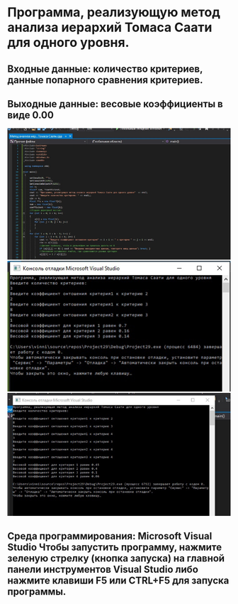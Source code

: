 # Программа, реализующую метод анализа иерархий Томаса Саати для одного уровня.
Входные данные: количество критериев, данные попарного сравнения критериев.
-------------------
Выходные данные: весовые коэффициенты в виде 0.00
-------------------
![Изображение alt](https://github.com/daryagent/labprogramm/raw/main/17.jpg)
![Изображение alt](https://github.com/daryagent/labprogramm/raw/main/15.jpg)
![Изображение alt](https://github.com/daryagent/labprogramm/raw/main/16.jpg)

Среда программирования: Microsoft Visual Studio Чтобы запустить программу, нажмите зеленую стрелку (кнопка запуска) на главной панели инструментов Visual Studio либо нажмите клавиши F5 или CTRL+F5 для запуска программы.
-------------------

